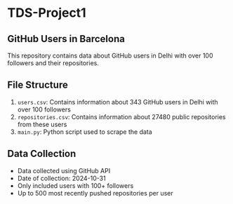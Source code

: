 # TDS-Project1
## GitHub Users in Barcelona

This repository contains data about GitHub users in Delhi with over 100 followers and their repositories.

## File Structure

1. `users.csv`: Contains information about 343 GitHub users in Delhi with over 100 followers
2. `repositories.csv`: Contains information about 27480 public repositories from these users
3. `main.py`: Python script used to scrape the data

## Data Collection

- Data collected using GitHub API
- Date of collection: 2024-10-31
- Only included users with 100+ followers
- Up to 500 most recently pushed repositories per user
  
